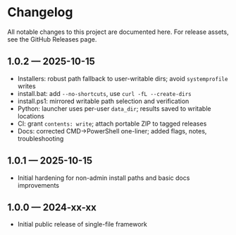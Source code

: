 # Changelog

All notable changes to this project are documented here. For release assets, see the GitHub Releases page.

## 1.0.2 — 2025-10-15
- Installers: robust path fallback to user-writable dirs; avoid `systemprofile` writes
- install.bat: add `--no-shortcuts`, use `curl -fL --create-dirs`
- install.ps1: mirrored writable path selection and verification
- Python: launcher uses per-user `data_dir`; results saved to writable locations
- CI: grant `contents: write`; attach portable ZIP to tagged releases
- Docs: corrected CMD→PowerShell one-liner; added flags, notes, troubleshooting

## 1.0.1 — 2025-10-15
- Initial hardening for non-admin install paths and basic docs improvements

## 1.0.0 — 2024-xx-xx
- Initial public release of single-file framework
